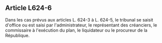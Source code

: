 Article L624-6
----
Dans les cas prévus aux articles L. 624-3 à L. 624-5, le tribunal se saisit
d'office ou est saisi par l'administrateur, le représentant des créanciers, le
commissaire à l'exécution du plan, le liquidateur ou le procureur de la
République.
